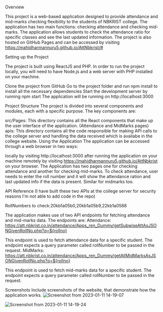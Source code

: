 
Overview


This project is a web-based application designed to provide attendance and mid-marks checking flexibility to the students of NBKRIST college. The application has two main functions: checking attendance and checking mid-marks. The application allows students to check the attendance ratio for specific classes and see the last updated information. The project is also hosted on GitHub Pages and can be accessed by visiting 
https://mahidharmannuru5.github.io/AttNbkrist/#

Setting up the Project


The project is built using ReactJS and PHP. In order to run the project locally, you will need to have Node.js and a web server with PHP installed on your machine.

Clone the project from GitHub
Go to the project folder and run npm install to install all the necessary dependencies
Start the development server by running npm start
The application will be running on http://localhost:3000



Project Structure
The project is divided into several components and modules, each with a specific purpose. The key components are:

src/Pages: This directory contains all the React components that make up the user interface of the application.
(Attendance and MidMarks pages)
apis: This directory contains all the code responsible for making API calls to the college server and handling the data received which is availabe in the college website.
Using the Application
The application can be accessed through a web browser in two ways:

locally by visiting http://localhost:3000 after running the application on your machine
remotely by visiting https://mahidharmannuru5.github.io/AttNbkrist on your browser.
The Application has two pages one for checking attendance and another for checking mid-marks. To check attendance, user needs to enter the roll number and it will show the attendance ration and last updated info if the data is present.
Similar for midmarks too.




API Reference
(I have built these two APIs at the college server for security reasons I'm not able to add code in the repo)

RollNumbers to check:20kb1a05b0,20kb1a05b9,22kb1a0588

The application makes use of two API endpoints for fetching attendance and mid-marks data. The endpoints are:
Attendance:
https://att.nbkrist.co.in/attendance/Apps_ren_Dummy/getSubwiseAttAsJSONGivenRollNo.php?q=${rollno}

This endpoint is used to fetch attendance data for a specific student. The endpoint expects a query parameter called rollNumber to be passed in the request.
MidMarks:
https://att.nbkrist.co.in/attendance/Apps_ren_Dummy/getAllMidMarksAsJSONGivenRollNo.php?q=${rollno}

This endpoint is used to fetch mid-marks data for a specific student. The endpoint expects a query parameter called rollNumber to be passed in the request.




Screenshots
Include screenshots of the website, that demonstrate how the application works.
![Screenshot from 2023-01-11 14-19-07](https://user-images.githubusercontent.com/81514511/211761950-1cdf711f-63b0-42ef-ab21-c4136a19862a.png)


![Screenshot from 2023-01-11 14-19-24](https://user-images.githubusercontent.com/81514511/211762076-7f2cf185-bccb-4634-b7c2-7824a3a27fe2.png)

